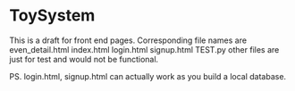 # ToySystem

This is a draft for front end pages. Corresponding file names are
  even_detail.html
  index.html
  login.html
  signup.html
  TEST.py
 other files are just for test and would not be functional.
 
 PS. login.html, signup.html can actually work as you build a local database.
